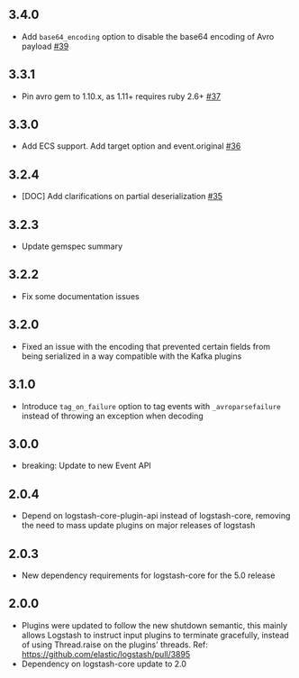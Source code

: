 ## 3.4.0
  - Add `base64_encoding` option to disable the base64 encoding of Avro payload [#39](https://github.com/logstash-plugins/logstash-codec-avro/pull/39)

## 3.3.1
  - Pin avro gem to 1.10.x, as 1.11+ requires ruby 2.6+ [#37](https://github.com/logstash-plugins/logstash-codec-avro/pull/37)

## 3.3.0
  - Add ECS support. Add target option and event.original [#36](https://github.com/logstash-plugins/logstash-codec-avro/pull/36)

## 3.2.4
  - [DOC] Add clarifications on partial deserialization [#35](https://github.com/logstash-plugins/logstash-codec-avro/pull/35)

## 3.2.3
  - Update gemspec summary

## 3.2.2
  - Fix some documentation issues

## 3.2.0
 - Fixed an issue with the encoding that prevented certain fields from being serialized in a way compatible with the Kafka plugins

## 3.1.0
 - Introduce `tag_on_failure` option to tag events with `_avroparsefailure` instead of throwing an exception when decoding

## 3.0.0
 - breaking: Update to new Event API

## 2.0.4
 - Depend on logstash-core-plugin-api instead of logstash-core, removing the need to mass update plugins on major releases of logstash

## 2.0.3
 - New dependency requirements for logstash-core for the 5.0 release

## 2.0.0
 - Plugins were updated to follow the new shutdown semantic, this mainly allows Logstash to instruct input plugins to terminate gracefully, 
   instead of using Thread.raise on the plugins' threads. Ref: https://github.com/elastic/logstash/pull/3895
 - Dependency on logstash-core update to 2.0

